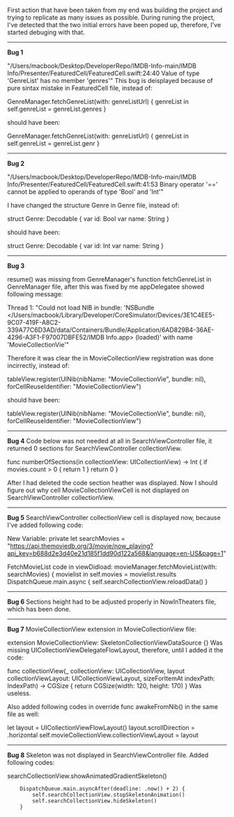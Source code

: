 First action that have been taken from my end was building the project and trying to replicate as many issues as possible. During runing the project, I've detected that the two initial errors have been poped up, therefore, I've started debuging with that.
________________________
**Bug 1**

"/Users/macbook/Desktop/DeveloperRepo/IMDB-Info-main/IMDB Info/Presenter/FeaturedCell/FeaturedCell.swift:24:40 Value of type 'GenreList' has no member 'genres'"
This bug is deisplayed because of pure sintax mistake in FeaturedCell file, instead of:

GenreManager.fetchGenreList(with: genreListUrl) { genreList in
            self.genreList = genreList.genres
        }
        
should have been:

GenreManager.fetchGenreList(with: genreListUrl) { genreList in
            self.genreList = genreList.genr
        }
________________________
**Bug 2**

"/Users/macbook/Desktop/DeveloperRepo/IMDB-Info-main/IMDB Info/Presenter/FeaturedCell/FeaturedCell.swift:41:53 Binary operator '==' cannot be applied to operands of type 'Bool' and 'Int'"

I have changed the structure Genre in Genre file, instead of:

struct Genre: Decodable {
    var id: Bool
    var name: String
}

should have been:

struct Genre: Decodable {
    var id: Int
    var name: String
}
________________________
**Bug 3**

resume() was missing from GenreManager's function fetchGenreList in GenreManager file, after this was fixed by me appDelegatee showed following message:

Thread 1: "Could not load NIB in bundle: 'NSBundle </Users/macbook/Library/Developer/CoreSimulator/Devices/3E1C4EE5-9C07-419F-A8C2-339A77C6D3AD/data/Containers/Bundle/Application/6AD829B4-36AE-4296-A3F1-F97007DBFE52/IMDB Info.app> (loaded)' with name 'MovieCollectionVie'"

Therefore it was clear the in MovieCollectionView registration was done incirrectly, instead of:

tableView.register(UINib(nibName: "MovieCollectionVie", bundle: nil), forCellReuseIdentifier: "MovieCollectionView")

should have been:

tableView.register(UINib(nibName: "MovieCollectionVie", bundle: nil), forCellReuseIdentifier: "MovieCollectionView")
________________________
**Bug 4**
Code below was not needed at all in SearchViewController file, it returned 0 sections for SearchViewController collectionView.

func numberOfSections(in collectionView: UICollectionView) -> Int {
        if movies.count > 0 {
            return 1
        }
        return 0
    }

After I had deleted the code section heather was displayed.
Now I should figure out why cell MovieCollectionViewCell is not displayed on SearchViewController collectionView.
________________________
**Bug 5**
SearchViewController collectionView cell is displayed now, because I've added following code:

New Variable:
private let searchMovies = "https://api.themoviedb.org/3/movie/now_playing?api_key=b688d2e3d40e21d185f1dd90d122a568&language=en-US&page=1"

FetchMovieList code in viewDidload:
movieManager.fetchMovieList(with: searchMovies) { movielist in
            self.movies = movielist.results
            DispatchQueue.main.async {
                self.searchCollectionView.reloadData()
            }
________________________
**Bug 6**
Sections height had to be adjusted properly in NowInTheaters file, which has been done.
________________________
**Bug 7**
MovieCollectionView extension in MovieCollectionView file:

extension MovieCollectionView: SkeletonCollectionViewDataSource {}
Was missing UICollectionViewDelegateFlowLayout, therefore, until I added it the code:

func collectionView(_ collectionView: UICollectionView, layout collectionViewLayout: UICollectionViewLayout, sizeForItemAt indexPath: IndexPath) -> CGSize {
        return CGSize(width: 120, height: 170)
    }
Was useless.

Also added following codes in  override func awakeFromNib() in the same file as well:

let layout = UICollectionViewFlowLayout()
            layout.scrollDirection = .horizontal
            self.movieCollectionView.collectionViewLayout = layout
________________________
**Bug 8**
Skeleton was not displayed in SearchViewController file.
Added following codes:

searchCollectionView.showAnimatedGradientSkeleton()
        
        DispatchQueue.main.asyncAfter(deadline: .now() + 2) {
            self.searchCollectionView.stopSkeletonAnimation()
            self.searchCollectionView.hideSkeleton()
        }
